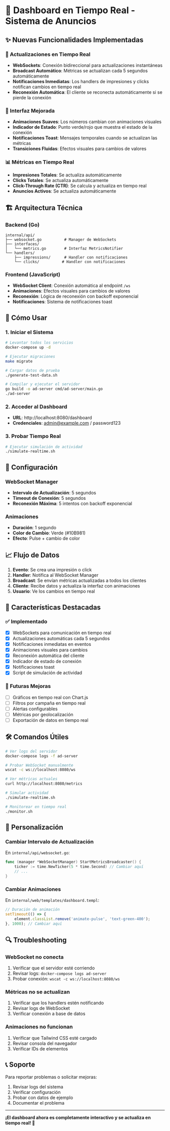 # 🚀 Dashboard en Tiempo Real - Sistema de Anuncios

## ✨ Nuevas Funcionalidades Implementadas

### 🔄 Actualizaciones en Tiempo Real
- **WebSockets**: Conexión bidireccional para actualizaciones instantáneas
- **Broadcast Automático**: Métricas se actualizan cada 5 segundos automáticamente
- **Notificaciones Inmediatas**: Los handlers de impresiones y clicks notifican cambios en tiempo real
- **Reconexión Automática**: El cliente se reconecta automáticamente si se pierde la conexión

### 🎨 Interfaz Mejorada
- **Animaciones Suaves**: Los números cambian con animaciones visuales
- **Indicador de Estado**: Punto verde/rojo que muestra el estado de la conexión
- **Notificaciones Toast**: Mensajes temporales cuando se actualizan las métricas
- **Transiciones Fluidas**: Efectos visuales para cambios de valores

### 📊 Métricas en Tiempo Real
- **Impresiones Totales**: Se actualiza automáticamente
- **Clicks Totales**: Se actualiza automáticamente  
- **Click-Through Rate (CTR)**: Se calcula y actualiza en tiempo real
- **Anuncios Activos**: Se actualiza automáticamente

## 🏗️ Arquitectura Técnica

### Backend (Go)
```
internal/api/
├── websocket.go          # Manager de WebSockets
├── interfaces/
│   └── metrics.go        # Interfaz MetricsNotifier
└── handlers/
    ├── impressions/      # Handler con notificaciones
    └── clicks/          # Handler con notificaciones
```

### Frontend (JavaScript)
- **WebSocket Client**: Conexión automática al endpoint `/ws`
- **Animaciones**: Efectos visuales para cambios de valores
- **Reconexión**: Lógica de reconexión con backoff exponencial
- **Notificaciones**: Sistema de notificaciones toast

## 🚀 Cómo Usar

### 1. Iniciar el Sistema
```bash
# Levantar todos los servicios
docker-compose up -d

# Ejecutar migraciones
make migrate

# Cargar datos de prueba
./generate-test-data.sh

# Compilar y ejecutar el servidor
go build -o ad-server cmd/ad-server/main.go
./ad-server
```

### 2. Acceder al Dashboard
- **URL**: http://localhost:8080/dashboard
- **Credenciales**: admin@example.com / password123

### 3. Probar Tiempo Real
```bash
# Ejecutar simulación de actividad
./simulate-realtime.sh
```

## 🔧 Configuración

### WebSocket Manager
- **Intervalo de Actualización**: 5 segundos
- **Timeout de Conexión**: 5 segundos
- **Reconexión Máxima**: 5 intentos con backoff exponencial

### Animaciones
- **Duración**: 1 segundo
- **Color de Cambio**: Verde (#10B981)
- **Efecto**: Pulse + cambio de color

## 📈 Flujo de Datos

1. **Evento**: Se crea una impresión o click
2. **Handler**: Notifica al WebSocket Manager
3. **Broadcast**: Se envían métricas actualizadas a todos los clientes
4. **Cliente**: Recibe datos y actualiza la interfaz con animaciones
5. **Usuario**: Ve los cambios en tiempo real

## 🎯 Características Destacadas

### ✅ Implementado
- [x] WebSockets para comunicación en tiempo real
- [x] Actualizaciones automáticas cada 5 segundos
- [x] Notificaciones inmediatas en eventos
- [x] Animaciones visuales para cambios
- [x] Reconexión automática del cliente
- [x] Indicador de estado de conexión
- [x] Notificaciones toast
- [x] Script de simulación de actividad

### 🔮 Futuras Mejoras
- [ ] Gráficos en tiempo real con Chart.js
- [ ] Filtros por campaña en tiempo real
- [ ] Alertas configurables
- [ ] Métricas por geolocalización
- [ ] Exportación de datos en tiempo real

## 🛠️ Comandos Útiles

```bash
# Ver logs del servidor
docker-compose logs -f ad-server

# Probar WebSocket manualmente
wscat -c ws://localhost:8080/ws

# Ver métricas actuales
curl http://localhost:8080/metrics

# Simular actividad
./simulate-realtime.sh

# Monitorear en tiempo real
./monitor.sh
```

## 🎨 Personalización

### Cambiar Intervalo de Actualización
En `internal/api/websocket.go`:
```go
func (manager *WebSocketManager) StartMetricsBroadcaster() {
    ticker := time.NewTicker(5 * time.Second) // Cambiar aquí
    // ...
}
```

### Cambiar Animaciones
En `internal/web/templates/dashboard.templ`:
```javascript
// Duración de animación
setTimeout(() => {
    element.classList.remove('animate-pulse', 'text-green-400');
}, 1000); // Cambiar aquí
```

## 🔍 Troubleshooting

### WebSocket no conecta
1. Verificar que el servidor esté corriendo
2. Revisar logs: `docker-compose logs ad-server`
3. Probar conexión: `wscat -c ws://localhost:8080/ws`

### Métricas no se actualizan
1. Verificar que los handlers estén notificando
2. Revisar logs de WebSocket
3. Verificar conexión a base de datos

### Animaciones no funcionan
1. Verificar que Tailwind CSS esté cargado
2. Revisar consola del navegador
3. Verificar IDs de elementos

## 📞 Soporte

Para reportar problemas o solicitar mejoras:
1. Revisar logs del sistema
2. Verificar configuración
3. Probar con datos de ejemplo
4. Documentar el problema

---

**¡El dashboard ahora es completamente interactivo y se actualiza en tiempo real! 🎉** 